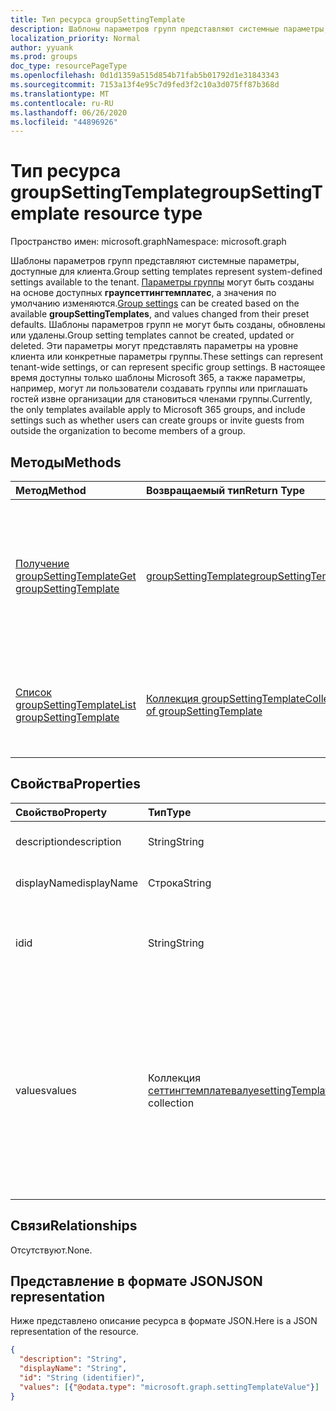 ```yaml
---
title: Тип ресурса groupSettingTemplate
description: Шаблоны параметров групп представляют системные параметры, доступные для клиента.
localization_priority: Normal
author: yyuank
ms.prod: groups
doc_type: resourcePageType
ms.openlocfilehash: 0d1d1359a515d854b71fab5b01792d1e31843343
ms.sourcegitcommit: 7153a13f4e95c7d9fed3f2c10a3d075ff87b368d
ms.translationtype: MT
ms.contentlocale: ru-RU
ms.lasthandoff: 06/26/2020
ms.locfileid: "44896926"
---
```

# <a name="groupsettingtemplate-resource-type"></a><span data-ttu-id="59001-103">Тип ресурса groupSettingTemplate</span><span class="sxs-lookup"><span data-stu-id="59001-103">groupSettingTemplate resource type</span></span>

<span data-ttu-id="59001-104">Пространство имен: microsoft.graph</span><span class="sxs-lookup"><span data-stu-id="59001-104">Namespace: microsoft.graph</span></span>

<span data-ttu-id="59001-105">Шаблоны параметров групп представляют системные параметры, доступные для клиента.</span><span class="sxs-lookup"><span data-stu-id="59001-105">Group setting templates represent system-defined settings available to the tenant.</span></span> <span data-ttu-id="59001-106">[Параметры группы](groupsetting.md) могут быть созданы на основе доступных **граупсеттингтемплатес**, а значения по умолчанию изменяются.</span><span class="sxs-lookup"><span data-stu-id="59001-106">[Group settings](groupsetting.md) can be created based on the available **groupSettingTemplates**, and values changed from their preset defaults.</span></span> <span data-ttu-id="59001-107">Шаблоны параметров групп не могут быть созданы, обновлены или удалены.</span><span class="sxs-lookup"><span data-stu-id="59001-107">Group setting templates cannot be created, updated or deleted.</span></span> <span data-ttu-id="59001-108">Эти параметры могут представлять параметры на уровне клиента или конкретные параметры группы.</span><span class="sxs-lookup"><span data-stu-id="59001-108">These settings can represent tenant-wide settings, or can represent specific group settings.</span></span> <span data-ttu-id="59001-109">В настоящее время доступны только шаблоны Microsoft 365, а также параметры, например, могут ли пользователи создавать группы или приглашать гостей извне организации для становиться членами группы.</span><span class="sxs-lookup"><span data-stu-id="59001-109">Currently, the only templates available apply to Microsoft 365 groups, and include settings such as whether users can create groups or invite guests from outside the organization to become members of a group.</span></span>

## <a name="methods"></a><span data-ttu-id="59001-110">Методы</span><span class="sxs-lookup"><span data-stu-id="59001-110">Methods</span></span>

| <span data-ttu-id="59001-111">Метод</span><span class="sxs-lookup"><span data-stu-id="59001-111">Method</span></span> | <span data-ttu-id="59001-112">Возвращаемый тип</span><span class="sxs-lookup"><span data-stu-id="59001-112">Return Type</span></span> | <span data-ttu-id="59001-113">Описание</span><span class="sxs-lookup"><span data-stu-id="59001-113">Description</span></span> |
|:---------------|:--------|:----------|
|[<span data-ttu-id="59001-114">Получение groupSettingTemplate</span><span class="sxs-lookup"><span data-stu-id="59001-114">Get groupSettingTemplate</span></span>](../api/groupsettingtemplate-get.md) | [<span data-ttu-id="59001-115">groupSettingTemplate</span><span class="sxs-lookup"><span data-stu-id="59001-115">groupSettingTemplate</span></span>](groupsettingtemplate.md) | <span data-ttu-id="59001-116">Чтение определенных свойств одного из системных объектов groupSettingTemplate, определенных системой.</span><span class="sxs-lookup"><span data-stu-id="59001-116">Read the specific properties of one of the system defined groupSettingTemplate objects.</span></span> |
|[<span data-ttu-id="59001-117">Список groupSettingTemplate</span><span class="sxs-lookup"><span data-stu-id="59001-117">List groupSettingTemplate</span></span>](../api/groupsettingtemplate-list.md) | [<span data-ttu-id="59001-118">Коллекция groupSettingTemplate</span><span class="sxs-lookup"><span data-stu-id="59001-118">Collection of groupSettingTemplate</span></span>](groupsettingtemplate.md) |<span data-ttu-id="59001-119">Перечисление всех объектов groupSettingTemplate, определенных системой.</span><span class="sxs-lookup"><span data-stu-id="59001-119">List all of the system defined groupSettingTemplate objects.</span></span>|

## <a name="properties"></a><span data-ttu-id="59001-120">Свойства</span><span class="sxs-lookup"><span data-stu-id="59001-120">Properties</span></span>

| <span data-ttu-id="59001-121">Свойство</span><span class="sxs-lookup"><span data-stu-id="59001-121">Property</span></span> | <span data-ttu-id="59001-122">Тип</span><span class="sxs-lookup"><span data-stu-id="59001-122">Type</span></span> | <span data-ttu-id="59001-123">Описание</span><span class="sxs-lookup"><span data-stu-id="59001-123">Description</span></span> |
|:---------------|:--------|:----------|
|<span data-ttu-id="59001-124">description</span><span class="sxs-lookup"><span data-stu-id="59001-124">description</span></span>|<span data-ttu-id="59001-125">String</span><span class="sxs-lookup"><span data-stu-id="59001-125">String</span></span>| <span data-ttu-id="59001-126">Описание шаблона.</span><span class="sxs-lookup"><span data-stu-id="59001-126">Description of the template.</span></span> |
|<span data-ttu-id="59001-127">displayName</span><span class="sxs-lookup"><span data-stu-id="59001-127">displayName</span></span>|<span data-ttu-id="59001-128">Строка</span><span class="sxs-lookup"><span data-stu-id="59001-128">String</span></span>| <span data-ttu-id="59001-129">Отображаемое имя шаблона.</span><span class="sxs-lookup"><span data-stu-id="59001-129">Display name of the template.</span></span> |
|<span data-ttu-id="59001-130">id</span><span class="sxs-lookup"><span data-stu-id="59001-130">id</span></span>|<span data-ttu-id="59001-131">String</span><span class="sxs-lookup"><span data-stu-id="59001-131">String</span></span>| <span data-ttu-id="59001-132">Уникальный идентификатор шаблона.</span><span class="sxs-lookup"><span data-stu-id="59001-132">Unique identifier for the template.</span></span> <span data-ttu-id="59001-133">Только для чтения.</span><span class="sxs-lookup"><span data-stu-id="59001-133">Read-only.</span></span>|
|<span data-ttu-id="59001-134">values</span><span class="sxs-lookup"><span data-stu-id="59001-134">values</span></span>|<span data-ttu-id="59001-135">Коллекция [сеттингтемплатевалуе](settingtemplatevalue.md)</span><span class="sxs-lookup"><span data-stu-id="59001-135">[settingTemplateValue](settingtemplatevalue.md) collection</span></span>| <span data-ttu-id="59001-136">Коллекция Settingtemplatevalue, в которой перечислены набор доступных параметров, значения по умолчанию и типы, которые составляют этот шаблон.</span><span class="sxs-lookup"><span data-stu-id="59001-136">Collection of settingTemplateValues that list the set of available settings, defaults and types that make up this template.</span></span> |

## <a name="relationships"></a><span data-ttu-id="59001-137">Связи</span><span class="sxs-lookup"><span data-stu-id="59001-137">Relationships</span></span>

<span data-ttu-id="59001-138">Отсутствуют.</span><span class="sxs-lookup"><span data-stu-id="59001-138">None.</span></span>


## <a name="json-representation"></a><span data-ttu-id="59001-139">Представление в формате JSON</span><span class="sxs-lookup"><span data-stu-id="59001-139">JSON representation</span></span>

<span data-ttu-id="59001-140">Ниже представлено описание ресурса в формате JSON.</span><span class="sxs-lookup"><span data-stu-id="59001-140">Here is a JSON representation of the resource.</span></span>

<!--{
  "blockType": "resource",
  "openType": true,
  "optionalProperties": [],
  "keyProperty": "id",
  "baseType": "microsoft.graph.directoryObject",
  "@odata.type": "microsoft.graph.groupSettingTemplate"
}-->

```json
{
  "description": "String",
  "displayName": "String",
  "id": "String (identifier)",
  "values": [{"@odata.type": "microsoft.graph.settingTemplateValue"}]
}

```


<!-- uuid: 8fcb5dbc-d5aa-4681-8e31-b001d5168d79
2015-10-25 14:57:30 UTC -->
<!-- {
  "type": "#page.annotation",
  "description": "groupSettingTemplate resource",
  "keywords": "",
  "section": "documentation",
  "tocPath": ""
}-->
